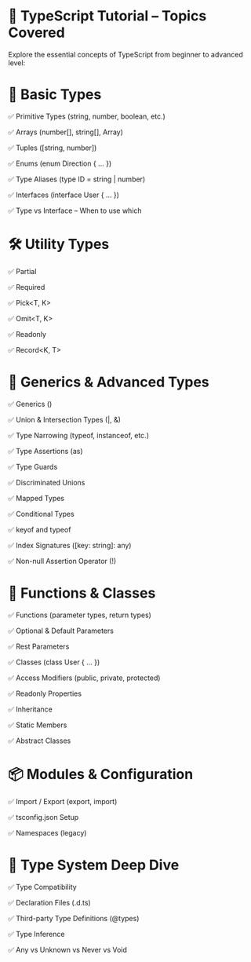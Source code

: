 # 📘 TypeScript Tutorial – Topics Covered
Explore the essential concepts of TypeScript from beginner to advanced level:




# 📗 Basic Types
✅ Primitive Types (string, number, boolean, etc.)

✅ Arrays (number[], string[], Array<T>)

✅ Tuples ([string, number])

✅ Enums (enum Direction { ... })

✅ Type Aliases (type ID = string | number)

✅ Interfaces (interface User { ... })

✅ Type vs Interface – When to use which

# 🛠️ Utility Types

✅ Partial<T>

✅ Required<T>

✅ Pick<T, K>

✅ Omit<T, K>

✅ Readonly<T>

✅ Record<K, T>

# 🔁 Generics & Advanced Types       

✅ Generics (<T>)

✅ Union & Intersection Types (|, &)

✅ Type Narrowing (typeof, instanceof, etc.)

✅ Type Assertions (as)

✅ Type Guards

✅ Discriminated Unions

✅ Mapped Types

✅ Conditional Types

✅ keyof and typeof

✅ Index Signatures ([key: string]: any)

✅ Non-null Assertion Operator (!)

#  🔧 Functions & Classes
✅ Functions (parameter types, return types)

✅ Optional & Default Parameters

✅ Rest Parameters

✅ Classes (class User { ... })

✅ Access Modifiers (public, private, protected)

✅ Readonly Properties

✅ Inheritance

✅ Static Members

✅ Abstract Classes

#  📦 Modules & Configuration
✅ Import / Export (export, import)

✅ tsconfig.json Setup

✅ Namespaces (legacy)

# 🧠 Type System Deep Dive
✅ Type Compatibility

✅ Declaration Files (.d.ts)

✅ Third-party Type Definitions (@types)

✅ Type Inference

✅ Any vs Unknown vs Never vs Void




   
